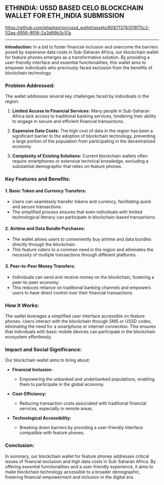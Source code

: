 ETHINDIA: USSD BASED CELO BLOCKCHAIN WALLET FOR ETH_INDIA SUBMISSION
---

https://github.com/eliashezron/ussd_wallet/assets/60871378/519f75c2-02aa-4956-8f06-2a3d69b3c51a

---

**Introduction:**
In a bid to foster financial inclusion and overcome the barriers posed by expensive data costs in Sub-Saharan Africa, our blockchain wallet for feature phones emerges as a transformative solution. By providing a user-friendly interface and essential functionalities, this wallet aims to empower individuals who previously faced exclusion from the benefits of blockchain technology.

### **Problem Addressed:**
The wallet addresses several key challenges faced by individuals in the region:

1. **Limited Access to Financial Services:**
   Many people in Sub-Saharan Africa lack access to traditional banking services, hindering their ability to engage in secure and efficient financial transactions.

2. **Expensive Data Costs:**
   The high cost of data in the region has been a significant barrier to the adoption of blockchain technology, preventing a large portion of the population from participating in the decentralized economy.

3. **Complexity of Existing Solutions:**
   Current blockchain wallets often require smartphones or extensive technical knowledge, excluding a substantial demographic that relies on feature phones.

### **Key Features and Benefits:**

#### 1. **Basic Token and Currency Transfers:**
   - Users can seamlessly transfer tokens and currency, facilitating quick and secure transactions.
   - The simplified process ensures that even individuals with limited technological literacy can participate in blockchain-based transactions.

#### 2. **Airtime and Data Bundle Purchases:**
   - The wallet allows users to conveniently buy airtime and data bundles directly through the blockchain.
   - This feature caters to a common need in the region and eliminates the necessity of multiple transactions through different platforms.

#### 3. **Peer-to-Peer Money Transfers:**
   - Individuals can send and receive money on the blockchain, fostering a peer-to-peer economy.
   - This reduces reliance on traditional banking channels and empowers users to have direct control over their financial transactions.

### **How It Works:**
The wallet leverages a simplified user interface accessible on feature phones. Users interact with the blockchain through SMS or USSD codes, eliminating the need for a smartphone or internet connection. This ensures that individuals with basic mobile devices can participate in the blockchain ecosystem effortlessly.

### **Impact and Social Significance:**
Our blockchain wallet aims to bring about:

- **Financial Inclusion:**
  - Empowering the unbanked and underbanked populations, enabling them to participate in the global economy.

- **Cost-Efficiency:**
  - Reducing transaction costs associated with traditional financial services, especially in remote areas.

- **Technological Accessibility:**
  - Breaking down barriers by providing a user-friendly interface compatible with feature phones.

### **Conclusion:**
In summary, our blockchain wallet for feature phones addresses critical issues of financial exclusion and high data costs in Sub-Saharan Africa. By offering essential functionalities and a user-friendly experience, it aims to make blockchain technology accessible to a broader demographic, fostering financial empowerment and inclusion in the digital era.
